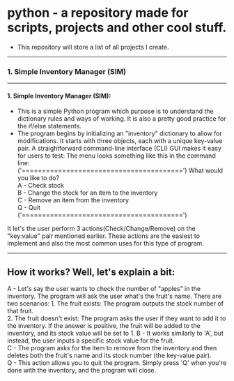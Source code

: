 # python - a repository made for scripts, projects and other cool stuff.
-  This repository will store a list of all projects I create.
--- 
### 1. Simple Inventory Manager (SIM)
---

#### 1. Simple Inventory Manager (SIM):
- This is a simple Python program which purpose is to understand the dictionary rules and ways of working. It is also a pretty good practice for the if/else statements.
- The program begins by initializing an "inventory" dictionary to allow for modifications. It starts with three objects, each with a unique key-value pair.
    A straightforward command-line interface (CLI) GUI makes it easy for users to test:
    The menu looks something like this in the command line:<br/>
('========================================')
What would you like to do?<br/>
A - Check stock<br/>
B - Change the stock for an item to the inventory<br/>
C - Remove an item from the inventory<br/>
Q - Quit<br/>
('========================================')

It let's the user perform 3 actions(Check/Change/Remove) on the "key:value" pair mentioned earlier. These actions are the easiest to implement and also the most common uses for this type of program.

---
How it works? Well, let's explain a bit:
---
 A - Let's say the user wants to check the number of "apples" in the inventory. The program will ask the user what's the fruit's name. There are two scenarios:
    1. The fruit exists: The program outputs the stock number of that fruit.<br/>
    2. The fruit doesn't exist: The program asks the user if they want to add it to the inventory. If the answer is positive, the fruit will be added to the inventory, and its stock value will be set to 1.
 B - It works similarly to 'A', but instead, the user inputs a specific stock value for the fruit.<br/>
 C - The program asks for the item to remove from the inventory and then deletes both the fruit's name and its stock number (the key-value pair).<br/>
 Q - This action allows you to quit the program. Simply press 'Q' when you're done with the inventory, and the program will close.<br/>

